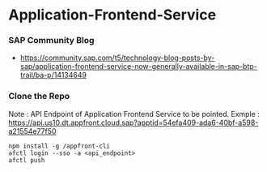 # Application-Frontend-Service


### SAP Community Blog
* https://community.sap.com/t5/technology-blog-posts-by-sap/application-frontend-service-now-generally-available-in-sap-btp-trail/ba-p/14134649

### Clone the Repo  

Note : API Endpoint of Application Frontend Service to be pointed.  Exmple : https://api.us10.dt.appfront.cloud.sap?apptid=54efa409-ada6-40bf-a598-a21554e77f50

```
npm install -g /appfront-cli
afctl login --sso -a <api_endpoint>
afctl push
```
